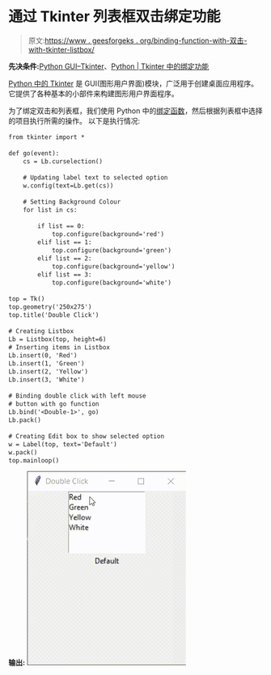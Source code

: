 # 通过 Tkinter 列表框双击绑定功能

> 原文:[https://www . geesforgeks . org/binding-function-with-双击-with-tkinter-listbox/](https://www.geeksforgeeks.org/binding-function-with-double-click-with-tkinter-listbox/)

**先决条件:**[Python GUI–Tkinter](http://geeksforgeeks.org/python-gui-tkinter/)、[Python | Tkinter 中的绑定功能](http://geeksforgeeks.org/python-binding-function-in-tkinter/)

[Python 中的 Tkinter](https://www.geeksforgeeks.org/python-gui-tkinter/) 是 GUI(图形用户界面)模块，广泛用于创建桌面应用程序。它提供了各种基本的小部件来构建图形用户界面程序。

为了绑定双击和列表框，我们使用 Python 中的[绑定函数](https://www.geeksforgeeks.org/python-binding-function-in-tkinter/)，然后根据列表框中选择的项目执行所需的操作。
以下是执行情况:

```
from tkinter import *

def go(event):
    cs = Lb.curselection()

    # Updating label text to selected option
    w.config(text=Lb.get(cs))

    # Setting Background Colour
    for list in cs:

        if list == 0:
            top.configure(background='red')
        elif list == 1:
            top.configure(background='green')
        elif list == 2:
            top.configure(background='yellow')
        elif list == 3:
            top.configure(background='white')

top = Tk()
top.geometry('250x275')
top.title('Double Click')

# Creating Listbox
Lb = Listbox(top, height=6)
# Inserting items in Listbox
Lb.insert(0, 'Red')
Lb.insert(1, 'Green')
Lb.insert(2, 'Yellow')
Lb.insert(3, 'White')

# Binding double click with left mouse
# button with go function
Lb.bind('<Double-1>', go)
Lb.pack()

# Creating Edit box to show selected option
w = Label(top, text='Default')
w.pack()
top.mainloop()
```

**输出:**
[![](img/e0510fabea1399bb528ba6a04dfac902.png)](https://media.geeksforgeeks.org/wp-content/uploads/20200331203718/Doubl-Click-in-tkintr.gif)